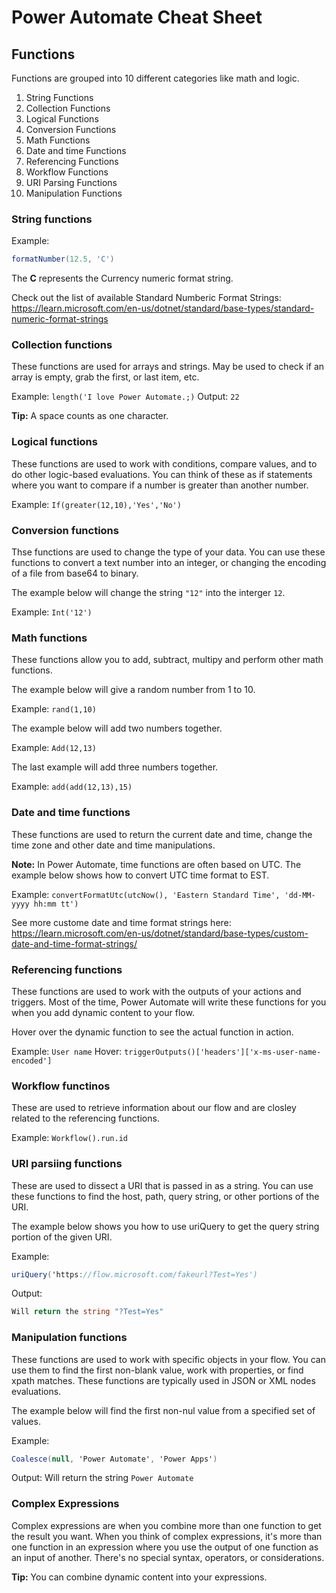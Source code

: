# Power Automate Cheat Sheet

## Functions

Functions are grouped into 10 different categories like math and logic.

1. String Functions
2. Collection Functions
3. Logical Functions
4. Conversion Functions
5. Math Functions
6. Date and time Functions
7. Referencing Functions
8. Workflow Functions
9. URI Parsing Functions
10. Manipulation Functions

### String functions

Example: 
~~~C#
formatNumber(12.5, 'C')
~~~

The **C** represents the Currency numeric format string. 

Check out the list of available Standard Numberic Format Strings:
https://learn.microsoft.com/en-us/dotnet/standard/base-types/standard-numeric-format-strings

### Collection functions
These functions are used for arrays and strings. May be used to check if an array is empty, grab the first, or last item, etc.

Example: `length('I love Power Automate.;)`
Output: `22`

**Tip:** A space counts as one character. 

### Logical functions
These functions are used to work with conditions, compare values, and to do other logic-based evaluations. You can think of these as if statements where you want to compare if a number is greater than another number.

Example: `If(greater(12,10),'Yes','No')`

### Conversion functions
Thse functions are used to change the type of your data. You can use these functions to convert a text number into an integer, or changing the encoding of a file from base64 to binary.

The example below will change the string `"12"` into the interger `12`.

Example: `Int('12')`

### Math functions
These functions allow you to add, subtract, multipy and perform other math functions.

The example below will give a random number from 1 to 10.

Example: `rand(1,10)`

The example below will add two numbers together.

Example: `Add(12,13)`

The last example will add three numbers together.

Example: `add(add(12,13),15)`

### Date and time functions
These functions are used to return the current date and time, change the time zone and other date and time manipulations.

**Note:** In Power Automate, time functions are often based on UTC. The example below shows how to convert UTC time format to EST.

Example: `convertFormatUtc(utcNow(), 'Eastern Standard Time', 'dd-MM-yyyy hh:mm tt')`

See more custome date and time format strings here:
https://learn.microsoft.com/en-us/dotnet/standard/base-types/custom-date-and-time-format-strings/

### Referencing functions
These functions are used to work with the outputs of your actions and triggers. Most of the time, Power Automate will write these functions for you when you add dynamic content to your flow. 

Hover over the dynamic function to see the actual function in action.

Example: `User name` 
Hover: `triggerOutputs()['headers']['x-ms-user-name-encoded']`

### Workflow functinos
These are used to retrieve information about our flow and are closley related to the referencing functions.

Example: `Workflow().run.id`

### URI parsiing functions
These are used to dissect a URI that is passed in as a string. You can use these functions to find the host, path, query string, or other portions of the URI. 

The example below shows you how to use uriQuery to get the query string portion of the given URI.

Example: 
~~~C#
uriQuery('https://flow.microsoft.com/fakeurl?Test=Yes')
~~~

Output: 
~~~C#
Will return the string "?Test=Yes"
~~~

### Manipulation functions
These functions are used to work with specific objects in your flow. You can use them to find the first non-blank value, work with properties, or find xpath matches. These functions are typically used in JSON or XML nodes evaluations.

The example below will find the first non-nul value from a specified set of values.

Example: 
~~~C#
Coalesce(null, 'Power Automate', 'Power Apps')
~~~

Output: Will return the string `Power Automate`

### Complex Expressions

Complex expressions are when you combine more than one function to get the result you want. When you think of complex expressions, it's more than one function in an expression where you use the output of one function as an input of another. There's no special syntax, operators, or considerations.

**Tip:** You can combine dynamic content into your expressions. 